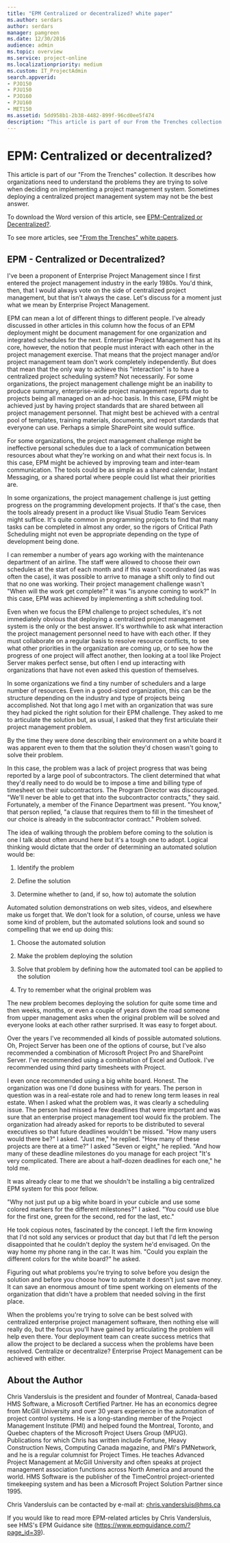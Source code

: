 ```yaml
---
title: "EPM Centralized or decentralized? white paper"
ms.author: serdars
author: serdars
manager: pamgreen
ms.date: 12/30/2016
audience: admin
ms.topic: overview
ms.service: project-online
ms.localizationpriority: medium
ms.custom: IT_ProjectAdmin
search.appverid:
- PJO150
- PJU150
- PJO160
- PJU160
- MET150
ms.assetid: 5dd958b1-2b38-4482-899f-96cd0ee5f474
description: "This article is part of our From the Trenches collection. It describes how organizations need to understand the problems they are trying to solve when deciding on implementing a project management system. Sometimes deploying a centralized project management system may not be the best answer."
---
```


# EPM: Centralized or decentralized?

This article is part of our "From the Trenches" collection. It describes how organizations need to understand the problems they are trying to solve when deciding on implementing a project management system. Sometimes deploying a centralized project management system may not be the best answer. 
  
To download the Word version of this article, see [EPM-Centralized or Decentralized?](https://go.microsoft.com/fwlink/?LinkId=207890).
  
To see more articles, see ["From the Trenches" white papers](https://support.office.com/article/faec6b1a-c217-4c79-b8c4-0514f402106b).
  
## EPM - Centralized or Decentralized?

I've been a proponent of Enterprise Project Management since I first entered the project management industry in the early 1980s. You'd think, then, that I would always vote on the side of centralized project management, but that isn't always the case. Let's discuss for a moment just what we mean by Enterprise Project Management. 
  
EPM can mean a lot of different things to different people. I've already discussed in other articles in this column how the focus of an EPM deployment might be document management for one organization and integrated schedules for the next. Enterprise Project Management has at its core, however, the notion that people must interact with each other in the project management exercise. That means that the project manager and/or project management team don't work completely independently. But does that mean that the only way to achieve this "interaction" is to have a centralized project scheduling system? Not necessarily. For some organizations, the project management challenge might be an inability to produce summary, enterprise-wide project management reports due to projects being all managed on an ad-hoc basis. In this case, EPM might be achieved just by having project standards that are shared between all project management personnel. That might best be achieved with a central pool of templates, training materials, documents, and report standards that everyone can use. Perhaps a simple SharePoint site would suffice.
  
For some organizations, the project management challenge might be ineffective personal schedules due to a lack of communication between resources about what they're working on and what their next focus is. In this case, EPM might be achieved by improving team and inter-team communication. The tools could be as simple as a shared calendar, Instant Messaging, or a shared portal where people could list what their priorities are.
  
In some organizations, the project management challenge is just getting progress on the programming development projects. If that's the case, then the tools already present in a product like Visual Studio Team Services might suffice. It's quite common in programming projects to find that many tasks can be completed in almost any order, so the rigors of Critical Path Scheduling might not even be appropriate depending on the type of development being done.
  
 I can remember a number of years ago working with the maintenance department of an airline. The staff were allowed to choose their own schedules at the start of each month and if this wasn't coordinated (as was often the case), it was possible to arrive to manage a shift only to find out that no one was working. Their project management challenge wasn't "When will the work get complete?" it was "is anyone coming to work?" In this case, EPM was achieved by implementing a shift scheduling tool. 
  
Even when we focus the EPM challenge to project schedules, it's not immediately obvious that deploying a centralized project management system is the only or the best answer. It's worthwhile to ask what interaction the project management personnel need to have with each other. If they must collaborate on a regular basis to resolve resource conflicts, to see what other priorities in the organization are coming up, or to see how the progress of one project will affect another, then looking at a tool like Project Server makes perfect sense, but often I end up interacting with organizations that have not even asked this question of themselves. 
  
In some organizations we find a tiny number of schedulers and a large number of resources. Even in a good-sized organization, this can be the structure depending on the industry and type of projects being accomplished. Not that long ago I met with an organization that was sure they had picked the right solution for their EPM challenge. They asked to me to articulate the solution but, as usual, I asked that they first articulate their project management problem. 
  
By the time they were done describing their environment on a white board it was apparent even to them that the solution they'd chosen wasn't going to solve their problem. 
  
In this case, the problem was a lack of project progress that was being reported by a large pool of subcontractors. The client determined that what they'd really need to do would be to impose a time and billing type of timesheet on their subcontractors. The Program Director was discouraged. "We'll never be able to get that into the subcontractor contracts," they said. Fortunately, a member of the Finance Department was present. "You know," that person replied, "a clause that requires them to fill in the timesheet of our choice is already in the subcontractor contract." Problem solved.
  
The idea of walking through the problem before coming to the solution is one I talk about often around here but it's a tough one to adopt. Logical thinking would dictate that the order of determining an automated solution would be:
  
1. Identify the problem
    
2. Define the solution
    
3. Determine whether to (and, if so, how to) automate the solution
    
Automated solution demonstrations on web sites, videos, and elsewhere make us forget that. We don't look for a solution, of course, unless we have some kind of problem, but the automated solutions look and sound so compelling that we end up doing this:
  
1. Choose the automated solution
    
2. Make the problem deploying the solution
    
3. Solve that problem by defining how the automated tool can be applied to the solution
    
4. Try to remember what the original problem was
    
The new problem becomes deploying the solution for quite some time and then weeks, months, or even a couple of years down the road someone from upper management asks when the original problem will be solved and everyone looks at each other rather surprised. It was easy to forget about. 
  
Over the years I've recommended all kinds of possible automated solutions. Oh, Project Server has been one of the options of course, but I've also recommended a combination of Microsoft Project Pro and SharePoint Server. I've recommended using a combination of Excel and Outlook. I've recommended using third party timesheets with Project. 
  
I even once recommended using a big white board. Honest. The organization was one I'd done business with for years. The person in question was in a real-estate role and had to renew long term leases in real estate. When I asked what the problem was, it was clearly a scheduling issue. The person had missed a few deadlines that were important and was sure that an enterprise project management tool would fix the problem. The organization had already asked for reports to be distributed to several executives so that future deadlines wouldn't be missed. "How many users would there be?" I asked. "Just me," he replied. "How many of these projects are there at a time?" I asked "Seven or eight," he replied. "And how many of these deadline milestones do you manage for each project "It's very complicated. There are about a half-dozen deadlines for each one," he told me.
  
It was already clear to me that we shouldn't be installing a big centralized EPM system for this poor fellow. 
  
"Why not just put up a big white board in your cubicle and use some colored markers for the different milestones?" I asked. "You could use blue for the first one, green for the second, red for the last, etc."
  
He took copious notes, fascinated by the concept. I left the firm knowing that I'd not sold any services or product that day but that I'd left the person disappointed that he couldn't deploy the system he'd envisaged. On the way home my phone rang in the car. It was him. "Could you explain the different colors for the white board?" he asked. 
  
Figuring out what problems you're trying to solve before you design the solution and before you choose how to automate it doesn't just save money. It can save an enormous amount of time spent working on elements of the organization that didn't have a problem that needed solving in the first place. 
  
 When the problems you're trying to solve can be best solved with centralized enterprise project management software, then nothing else will really do, but the focus you'll have gained by articulating the problem will help even there. Your deployment team can create success metrics that allow the project to be declared a success when the problems have been resolved. Centralize or decentralize? Enterprise Project Management can be achieved with either. 
  
## About the Author

Chris Vandersluis is the president and founder of Montreal, Canada-based HMS Software, a Microsoft Certified Partner. He has an economics degree from McGill University and over 30 years experience in the automation of project control systems. He is a long-standing member of the Project Management Institute (PMI) and helped found the Montreal, Toronto, and Quebec chapters of the Microsoft Project Users Group (MPUG). Publications for which Chris has written include Fortune, Heavy Construction News, Computing Canada magazine, and PMI's PMNetwork, and he is a regular columnist for Project Times. He teaches Advanced Project Management at McGill University and often speaks at project management association functions across North America and around the world. HMS Software is the publisher of the TimeControl project-oriented timekeeping system and has been a Microsoft Project Solution Partner since 1995. 
  
Chris Vandersluis can be contacted by e-mail at: chris.vandersluis@hms.ca
  
If you would like to read more EPM-related articles by Chris Vandersluis, see HMS's EPM Guidance site (https://www.epmguidance.com/?page_id=39).
  

